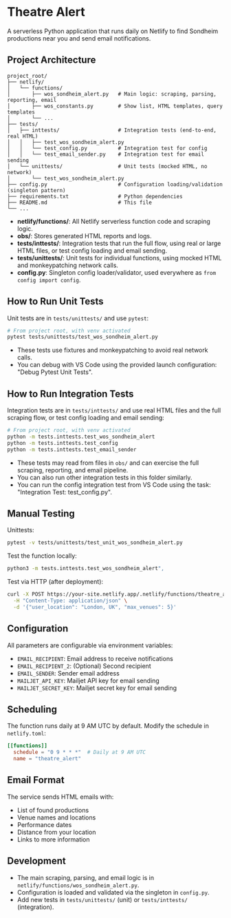 # Theatre Alert

A serverless Python application that runs daily on Netlify to find Sondheim productions near you and send email notifications.

## Project Architecture

```
project_root/
├── netlify/
│   └── functions/
│       ├── wos_sondheim_alert.py   # Main logic: scraping, parsing, reporting, email
│       ├── wos_constants.py        # Show list, HTML templates, query templates
│       └── ...
├── tests/
│   ├── inttests/                   # Integration tests (end-to-end, real HTML)
│   │   ├── test_wos_sondheim_alert.py
│   │   └── test_config.py          # Integration test for config
│   │   └── test_email_sender.py    # Integration test for email sending
│   └── unittests/                  # Unit tests (mocked HTML, no network)
│       └── test_wos_sondheim_alert.py
├── config.py                       # Configuration loading/validation (singleton pattern)
├── requirements.txt                # Python dependencies
├── README.md                       # This file
└── ...
```

- **netlify/functions/**: All Netlify serverless function code and scraping logic.
- **obs/**: Stores generated HTML reports and logs.
- **tests/inttests/**: Integration tests that run the full flow, using real or large HTML files, or test config loading and email sending.
- **tests/unittests/**: Unit tests for individual functions, using mocked HTML and monkeypatching network calls.
- **config.py**: Singleton config loader/validator, used everywhere as `from config import config`.

## How to Run Unit Tests

Unit tests are in `tests/unittests/` and use `pytest`:

```bash
# From project root, with venv activated
pytest tests/unittests/test_wos_sondheim_alert.py
```

- These tests use fixtures and monkeypatching to avoid real network calls.
- You can debug with VS Code using the provided launch configuration: "Debug Pytest Unit Tests".

## How to Run Integration Tests

Integration tests are in `tests/inttests/` and use real HTML files and the full scraping flow, or test config loading and email sending:

```bash
# From project root, with venv activated
python -m tests.inttests.test_wos_sondheim_alert
python -m tests.inttests.test_config
python -m tests.inttests.test_email_sender
```

- These tests may read from files in `obs/` and can exercise the full scraping, reporting, and email pipeline.
- You can also run other integration tests in this folder similarly.
- You can run the config integration test from VS Code using the task: "Integration Test: test_config.py".

## Manual Testing

Unittests:
```bash
pytest -v tests/unittests/test_unit_wos_sondheim_alert.py
```

Test the function locally:
```bash
python3 -m tests.inttests.test_wos_sondheim_alert",
```

Test via HTTP (after deployment):
```bash
curl -X POST https://your-site.netlify.app/.netlify/functions/theatre_alert \
  -H "Content-Type: application/json" \
  -d '{"user_location": "London, UK", "max_venues": 5}'
```

## Configuration

All parameters are configurable via environment variables:

- `EMAIL_RECIPIENT`: Email address to receive notifications
- `EMAIL_RECIPIENT_2`: (Optional) Second recipient
- `EMAIL_SENDER`: Sender email address
- `MAILJET_API_KEY`: Mailjet API key for email sending
- `MAILJET_SECRET_KEY`: Mailjet secret key for email sending

## Scheduling

The function runs daily at 9 AM UTC by default. Modify the schedule in `netlify.toml`:

```toml
[[functions]]
  schedule = "0 9 * * *"  # Daily at 9 AM UTC
  name = "theatre_alert"
```

## Email Format

The service sends HTML emails with:
- List of found productions
- Venue names and locations
- Performance dates
- Distance from your location
- Links to more information

## Development

- The main scraping, parsing, and email logic is in `netlify/functions/wos_sondheim_alert.py`.
- Configuration is loaded and validated via the singleton in `config.py`.
- Add new tests in `tests/unittests/` (unit) or `tests/inttests/` (integration).
